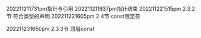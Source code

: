 202211211731pm指针与引用
202211211937pm指针结束
202211221515pm 2.3.2节 符合类型的声明
202211221605pm 2.4节 const限定符

202211231650pm 2.3.3节 顶层const
